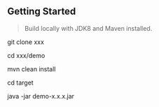 ## Getting Started
> Build locally with JDK8 and Maven installed.

git clone xxx

cd xxx/demo

mvn clean install

cd target

java -jar demo-x.x.x.jar